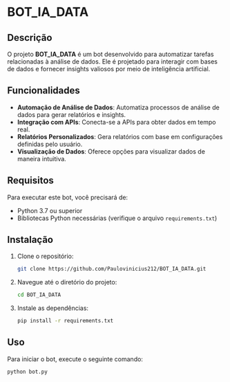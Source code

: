 # BOT_IA_DATA

## Descrição

O projeto **BOT_IA_DATA** é um bot desenvolvido para automatizar tarefas relacionadas à análise de dados. Ele é projetado para interagir com bases de dados e fornecer insights valiosos por meio de inteligência artificial.

## Funcionalidades

- **Automação de Análise de Dados**: Automatiza processos de análise de dados para gerar relatórios e insights.
- **Integração com APIs**: Conecta-se a APIs para obter dados em tempo real.
- **Relatórios Personalizados**: Gera relatórios com base em configurações definidas pelo usuário.
- **Visualização de Dados**: Oferece opções para visualizar dados de maneira intuitiva.

## Requisitos

Para executar este bot, você precisará de:

- Python 3.7 ou superior
- Bibliotecas Python necessárias (verifique o arquivo `requirements.txt`)

## Instalação

1. Clone o repositório:
    ```bash
    git clone https://github.com/Paulovinicius212/BOT_IA_DATA.git
    ```
2. Navegue até o diretório do projeto:
    ```bash
    cd BOT_IA_DATA
    ```
3. Instale as dependências:
    ```bash
    pip install -r requirements.txt
    ```

## Uso

Para iniciar o bot, execute o seguinte comando:

```bash
python bot.py
